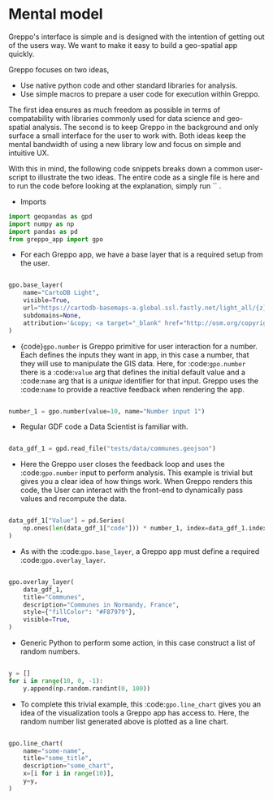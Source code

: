 # Mental model

Greppo's interface is simple and is designed with the intention of getting out of the users way. We want to make it easy to build a geo-spatial app quickly.

Greppo focuses on two ideas,

* Use native python code and other standard libraries for analysis.
* Use simple macros to prepare a user code for execution within Greppo.

The first idea ensures as much freedom as possible in terms of compatability with libraries commonly used for data
science and geo-spatial analysis. The second is to keep Greppo in the background and only surface a small interface
for the user to work with. Both ideas keep the mental bandwidth of using a new library low and focus on simple and
intuitive UX.

With this in mind, the following code snippets breaks down a common user-script to illustrate the two ideas. The entire code as a single file is here <TODO> and to run the code before looking at the explanation, simply run `` <TODO>.

* Imports

```python
import geopandas as gpd
import numpy as np
import pandas as pd
from greppo_app import gpo
```

* For each Greppo app, we have a base layer that is a required setup from the user.

```python

gpo.base_layer(
    name="CartoDB Light",
    visible=True,
    url="https://cartodb-basemaps-a.global.ssl.fastly.net/light_all/{z}/{x}/{y}@2x.png",
    subdomains=None,
    attribution='&copy; <a target="_blank" href="http://osm.org/copyright">OpenStreetMap</a> contributors',
)

```

* {code}`gpo.number` is Greppo primitive for user interaction for a number. Each defines the inputs they want in app, in this case a number, that they will use to manipulate the GIS data. Here, for :code:`gpo.number` there is a :code:`value` arg that defines the initial default value and a :code:`name` arg that is a _unique_ identifier for that input. Greppo uses the :code:`name` to provide a reactive feedback when rendering the app.

```python

number_1 = gpo.number(value=10, name="Number input 1")

```

* Regular GDF code a Data Scientist is familiar with.

```python

data_gdf_1 = gpd.read_file("tests/data/communes.geojson")

```

* Here the Greppo user closes the feedback loop and uses the :code:`gpo.number` input to perform analysis. This example is trivial but gives you a clear idea of how things work. When Greppo renders this code, the User can interact with the front-end to dynamically pass values and recompute the data.

```python

data_gdf_1["Value"] = pd.Series(
    np.ones(len(data_gdf_1["code"])) * number_1, index=data_gdf_1.index
)

```

* As with the :code:`gpo.base_layer`, a Greppo app must define a required :code:`gpo.overlay_layer`.

```python

gpo.overlay_layer(
    data_gdf_1,
    title="Communes",
    description="Communes in Normandy, France",
    style={"fillColor": "#F87979"},
    visible=True,
)

```

* Generic Python to perform some action, in this case construct a list of random numbers.

```python

y = []
for i in range(10, 0, -1):
    y.append(np.random.randint(0, 100))

```

* To complete this trivial example, this :code:`gpo.line_chart` gives you an idea of the visualization tools a Greppo
   app has access to. Here, the random number list generated above is plotted as a line chart.

```python

gpo.line_chart(
    name="some-name",
    title="some_title",
    description="some_chart",
    x=[i for i in range(10)],
    y=y,
)

```
